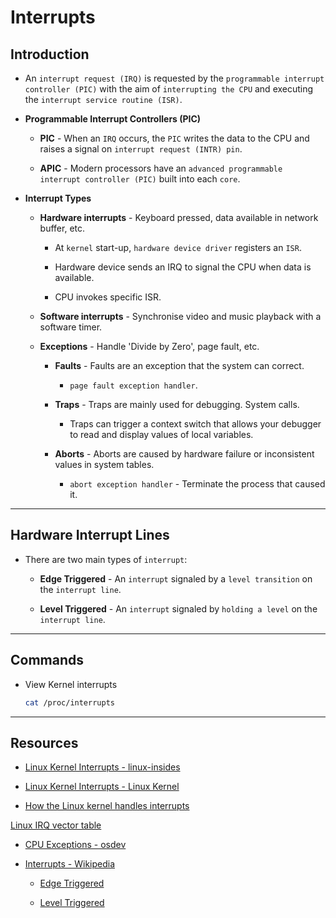 # Interrupts

## Introduction

* An `interrupt request (IRQ)` is requested by the `programmable interrupt controller (PIC)` with the aim of `interrupting the CPU` and executing the `interrupt service routine (ISR)`.

* __Programmable Interrupt Controllers (PIC)__

    * __PIC__ - When an `IRQ` occurs, the `PIC` writes the data to the CPU and raises a signal on `interrupt request (INTR) pin`.

    * __APIC__ - Modern processors have an `advanced programmable interrupt controller (PIC)` built into each `core`.

* __Interrupt Types__

    * __Hardware interrupts__ - Keyboard pressed, data available in network buffer, etc.

        * At `kernel` start-up, `hardware device driver` registers an `ISR`.

        * Hardware device sends an IRQ to signal the CPU when data is available. 
        
        * CPU invokes specific ISR.

    * __Software interrupts__ - Synchronise video and music playback with a software timer.

    * __Exceptions__ - Handle 'Divide by Zero', page fault, etc.

        * __Faults__ - Faults are an exception that the system can correct.

            * `page fault exception handler`.
        
        * __Traps__ - Traps are mainly used for debugging. System calls.

            * Traps can trigger a context switch that allows your debugger to read and display values of local variables.
        
        * __Aborts__ - Aborts are caused by hardware failure or inconsistent values in system tables.

            * `abort exception handler` - Terminate the process that caused it.

---

## Hardware Interrupt Lines

* There are two main types of `interrupt`: 

    * __Edge Triggered__ - An `interrupt` signaled by a `level transition` on the `interrupt line`.

    * __Level Triggered__ - An `interrupt` signaled by `holding a level`  on the `interrupt line`.

---

## Commands

* View Kernel interrupts

    ```bash
    cat /proc/interrupts
    ```

---

## Resources

* [Linux Kernel Interrupts - linux-insides](https://0xax.gitbooks.io/linux-insides/content/Interrupts/)

* [Linux Kernel Interrupts - Linux Kernel](https://linux-kernel-labs.github.io/refs/heads/master/lectures/interrupts.html#)

* [How the Linux kernel handles interrupts](https://opensource.com/article/20/10/linux-kernel-interrupts)

 [Linux IRQ vector table](https://github.com/torvalds/linux/blob/master/arch/x86/include/asm/irq_vectors.h)

* [CPU Exceptions - osdev](https://wiki.osdev.org/Exceptions)

* [Interrupts - Wikipedia](https://en.wikipedia.org/wiki/Interrupt)

    * [Edge Triggered](https://en.wikipedia.org/wiki/Interrupt#Edge-triggered)

    * [Level Triggered](https://en.wikipedia.org/wiki/Interrupt#Level-triggered)





